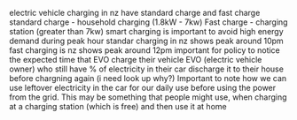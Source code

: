 electric vehicle charging in nz have standard charge and fast charge
standard charge -  household charging (1.8kW - 7kw)
Fast charge - charging station (greater than 7kw)
smart charging is important to avoid high energy demand during peak hour
standar charging in nz shows peak around 10pm
fast charging is nz shows peak around 12pm
important for policy to notice the expected time that EVO charge their vehicle
EVO (electric vehicle owner) who still have % of electricity in their car discharge it to their house before chargning again (i need look up why?)
Important to note how we can use leftover electricity in the car for our daily use before using the power from the grid. 
This may be something that people might use, when charging at a charging station (which is free) and then use it at home
